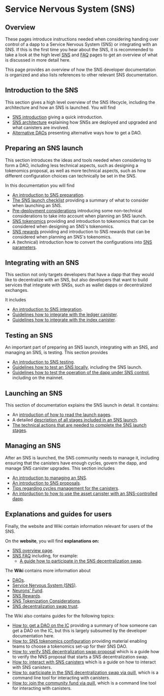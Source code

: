 # Service Nervous System (SNS)

## Overview
These pages introduce instructions needed when considering handing over control of a 
dapp to a Service Nervous System (SNS) or integrating with an SNS.
If this is the first time you hear about the SNS, it is recommended to take a look at the high level [SNS](/sns)
and [FAQ](/sns/faq) pages to get an overview of what is discussed in more detail here.

This page provides an overview of how the SNS developer documentation is organized and also lists references to other relevant SNS documentation.

## Introduction to the SNS
This section gives a high level overview of the SNS lifecycle, including the architecture and how an SNS is launched.
You will find 
* [SNS introduction](./introduction/sns-intro-high-level.md) giving a quick introduction.
* [SNS architecture](./introduction/sns-architecture.md) explaining how SNSs are deployed and upgraded and what canisters are involved.
* [Alternative DAOs](./introduction/dao-alternatives.md) presenting alternative ways how to get a DAO.

## Preparing an SNS launch
This section introduces the ideas and tools needed when considering to form a DAO, including less technical aspects, such as designing a tokenomics proposal, as well as more technical aspects, such as how different configuration choices can technically be set in the SNS.

In this documentation you will find
* [An introduction to SNS preparation](./tokenomics/index.md).
* [The SNS launch checklist](./tokenomics/sns-checklist.md) providing a summary of what to consider when launching an SNS.
* [Pre-deployment considerations](./tokenomics/predeployment-considerations.md) introducing some non-technical considerations to take into account when planning an SNS launch.
* [SNS tokenomics](./tokenomics/tokenomics-intro.md) providing and introduction to tokenomics that can be considered when designing an SNS's tokenomics.
* [SNS rewards](./tokenomics/rewards.md) providing and introduction to SNS rewards that can be considered when planning an SNS's tokenomics.
* A (technical) introduction how to convert the configurations into [SNS parameters](./tokenomics/preparation.md).

## Integrating with an SNS
This section not only targets developers that have a dapp that they would like to decentralize with an SNS, but also developers that want to build services that integrate with SNSs, such as wallet dapps or decentralized exchanges.

It includes
* [An introduction to SNS integration](./integrating/index.md). 
* [Guidelines how to integrate with the ledger canister](./integrating/ledger-integration.md).
* [Guidelines how to integrate with the index canister](./integrating/index-integration.md).

## Testing an SNS
An important part of preparing an SNS launch, integrating with an SNS, and managing an SNS, is testing.
This section provides 
* [An introduction to SNS testing](./testing/testing-before-launch.md).
* [Guidelines how to test an SNS locally](./testing/testing-locally.md), including the SNS launch.
* [Guidelines how to test the operation of the dapp under SNS control](./testing/testing-on-mainnet.md), including on the mainnet.

## Launching an SNS
This section of documentation explains the SNS launch in detail.
It contains:
* An [introduction of how to read the launch pages](./launching/index.md).
* A detailed [description of all stages included in an SNS launch](./launching/launch-summary-1proposal.md).
* [The technical actions that are needed to complete the SNS launch stages](./launching/launch-steps-1proposal.md).

## Managing an SNS
After an SNS is launched, the SNS community needs to manage it, including ensuring that the canisters have enough cycles, govern the dapp, and manage SNS canister upgrades.
This section includes
* [An introduction to managing an SNS](./managing/manage-sns-intro.md).
* [An introduction to SNS proposals](./managing/making-proposals.md).
* [Tips regarding cycles management for the canisters](./managing/cycles-usage.md).
* [An intorduction to how to use the asset canister with an SNS-controlled dapp](./managing/sns-asset-canister.md).


<!-- Information on nervous system parameters that can be configured in each SNS (managing-sns/nervous-system-parameters.md); Information on how SNS are upgraded (managing-sns/upgradeSNS.md)-->

## Explanations and guides for users
Finally, the website and Wiki contain information relevant for users of the SNS.

On the **website**, you will find **explanations on:**
* [SNS overview page](https://internetcomputer.org/sns).
* [SNS FAQ](https://internetcomputer.org/sns/faq) including, for example:
  * [A guide how to participate in the SNS decentralization swap](/sns/faq#participate).

The **Wiki** contains more information about
* [DAOs](https://wiki.internetcomputer.org/wiki/DAO).
* [Service Nervous System (SNS)](https://wiki.internetcomputer.org/wiki/Service_Nervous_System_(SNS)).
* [Neurons' Fund](https://wiki.internetcomputer.org/wiki/Neurons_Fund).
* [SNS Rewards](https://wiki.internetcomputer.org/wiki/SNS_Rewards).
* [SNS Tokenization Considerations](https://wiki.internetcomputer.org/wiki/SNS_Tokenization_Considerations).
* [SNS decentralization swap trust](https://wiki.internetcomputer.org/wiki/SNS_decentralization_sale_trust).

The Wiki also contains guides for the following topics:
* [How to: get a DAO on the IC](https://wiki.internetcomputer.org/wiki/How_to_get_a_DAO_on_the_IC) providing a summary of how someone can get a DAO on the IC, but this is largely subsumed by the developer documentation here.
* [How to: SNS tokenomics configuration](https://wiki.internetcomputer.org/wiki/How-To:_SNS_tokenomics_configuration) providing material enabling teams to choose a tokenomics set-up for their SNS DAO.
* [How to: verify SNS decentralization swap proposal](https://wiki.internetcomputer.org/wiki/How-to:_Verify_SNS_decentralization_sale_proposal) which is a guide how to verify the NNS proposal that starts a SNS decentralization swap.
* [How to: interact with SNS canisters](https://wiki.internetcomputer.org/wiki/How-to:_Interact_with_SNS_canisters) which is a guide on how to interact with SNS canisters.
* [How to: participate in the SNS decentralization swap via quill](https://wiki.internetcomputer.org/wiki/How-To:_Participate_in_the_SNS_decentralization_sale_via_quill), which is a command line tool for interacting with canisters.
* [How to: join the community fund via quill](https://wiki.internetcomputer.org/wiki/How-To:_Join_the_Community_fund_via_quill), which is a command line tool for interacting with canisters.
